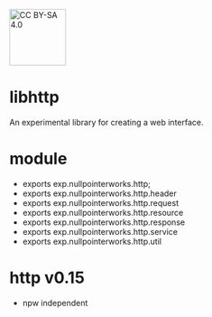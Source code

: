 <a target="_blank" href="https://creativecommons.org/licenses/by-sa/4.0/"><img src="https://mirrors.creativecommons.org/presskit/buttons/88x31/png/by-sa.png" alt="CC BY-SA 4.0" width="100"/></a>

# libhttp
An experimental library for creating a web interface. 

# module
* exports exp.nullpointerworks.http;
* exports exp.nullpointerworks.http.header
* exports exp.nullpointerworks.http.request
* exports exp.nullpointerworks.http.resource
* exports exp.nullpointerworks.http.response
* exports exp.nullpointerworks.http.service
* exports exp.nullpointerworks.http.util
	
# http v0.15
* npw independent
